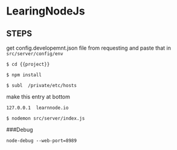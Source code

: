 # LearingNodeJs

## STEPS

get config.developemnt.json file from requesting and paste that in `src/server/config/env` 


`$ cd {{project}}`

`$ npm install`

`$ subl  /private/etc/hosts`

make this entry at bottom

`127.0.0.1	learnnode.io`

`$ nodemon src/server/index.js` 

###Debug

`node-debug --web-port=8989`

